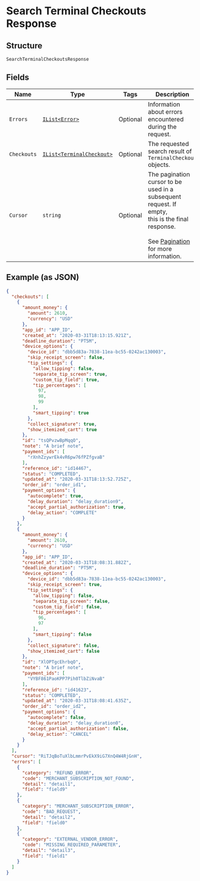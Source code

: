 
# Search Terminal Checkouts Response

## Structure

`SearchTerminalCheckoutsResponse`

## Fields

| Name | Type | Tags | Description |
|  --- | --- | --- | --- |
| `Errors` | [`IList<Error>`](../../doc/models/error.md) | Optional | Information about errors encountered during the request. |
| `Checkouts` | [`IList<TerminalCheckout>`](../../doc/models/terminal-checkout.md) | Optional | The requested search result of `TerminalCheckout` objects. |
| `Cursor` | `string` | Optional | The pagination cursor to be used in a subsequent request. If empty,<br>this is the final response.<br><br>See [Pagination](https://developer.squareup.com/docs/build-basics/common-api-patterns/pagination) for more information. |

## Example (as JSON)

```json
{
  "checkouts": [
    {
      "amount_money": {
        "amount": 2610,
        "currency": "USD"
      },
      "app_id": "APP_ID",
      "created_at": "2020-03-31T18:13:15.921Z",
      "deadline_duration": "PT5M",
      "device_options": {
        "device_id": "dbb5d83a-7838-11ea-bc55-0242ac130003",
        "skip_receipt_screen": false,
        "tip_settings": {
          "allow_tipping": false,
          "separate_tip_screen": true,
          "custom_tip_field": true,
          "tip_percentages": [
            97,
            98,
            99
          ],
          "smart_tipping": true
        },
        "collect_signature": true,
        "show_itemized_cart": true
      },
      "id": "tsQPvzwBpMqqO",
      "note": "A brief note",
      "payment_ids": [
        "rXnhZzywrEk4vR6pw76fPZfgvaB"
      ],
      "reference_id": "id14467",
      "status": "COMPLETED",
      "updated_at": "2020-03-31T18:13:52.725Z",
      "order_id": "order_id1",
      "payment_options": {
        "autocomplete": true,
        "delay_duration": "delay_duration9",
        "accept_partial_authorization": true,
        "delay_action": "COMPLETE"
      }
    },
    {
      "amount_money": {
        "amount": 2610,
        "currency": "USD"
      },
      "app_id": "APP_ID",
      "created_at": "2020-03-31T18:08:31.882Z",
      "deadline_duration": "PT5M",
      "device_options": {
        "device_id": "dbb5d83a-7838-11ea-bc55-0242ac130003",
        "skip_receipt_screen": true,
        "tip_settings": {
          "allow_tipping": false,
          "separate_tip_screen": false,
          "custom_tip_field": false,
          "tip_percentages": [
            96,
            97
          ],
          "smart_tipping": false
        },
        "collect_signature": false,
        "show_itemized_cart": false
      },
      "id": "XlOPTgcEhrbqO",
      "note": "A brief note",
      "payment_ids": [
        "VYBF861PaoKPP7Pih0TlbZiNvaB"
      ],
      "reference_id": "id41623",
      "status": "COMPLETED",
      "updated_at": "2020-03-31T18:08:41.635Z",
      "order_id": "order_id2",
      "payment_options": {
        "autocomplete": false,
        "delay_duration": "delay_duration0",
        "accept_partial_authorization": false,
        "delay_action": "CANCEL"
      }
    }
  ],
  "cursor": "RiTJqBoTuXlbLmmrPvEkX9iG7XnQ4W4RjGnH",
  "errors": [
    {
      "category": "REFUND_ERROR",
      "code": "MERCHANT_SUBSCRIPTION_NOT_FOUND",
      "detail": "detail1",
      "field": "field9"
    },
    {
      "category": "MERCHANT_SUBSCRIPTION_ERROR",
      "code": "BAD_REQUEST",
      "detail": "detail2",
      "field": "field0"
    },
    {
      "category": "EXTERNAL_VENDOR_ERROR",
      "code": "MISSING_REQUIRED_PARAMETER",
      "detail": "detail3",
      "field": "field1"
    }
  ]
}
```

